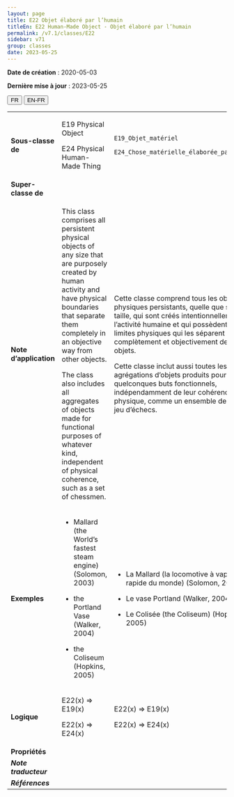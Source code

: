 ```yaml
---
layout: page
title: E22 Objet élaboré par l’humain
titleEn: E22 Human-Made Object - Objet élaboré par l’humain
permalink: /v7.1/classes/E22
sidebar: v71
group: classes
date: 2023-05-25
---
```


**Date de création** : 2020-05-03

**Dernière mise à jour** : 2023-05-25

<div class="lang-buttons">
 <button id="fr" class="activate">FR</button>
 <button id="en-fr">EN-FR</button>
</div>

<table>
<tbody>
<tr>
<td><strong>Sous-classe de</strong></td>
<td class="en">
<p>E19 Physical Object</p>
<p>E24 Physical Human-Made Thing</p>
</td>
<td>
<p><code class="language-plaintext highlighter-rouge">E19_Objet_matériel</code></p>
<p><code class="language-plaintext highlighter-rouge">E24_Chose_matérielle_élaborée_par_l’humain</code></p>
</td>
</tr>
<tr>
<td><strong>Super-classe de</strong></td>
<td class="en">
</td>
<td>
</td>
</tr>
<tr>
<td><strong>Note d’application</strong></td>
<td class="en">
<p>This class comprises all persistent physical objects of any size that are purposely created by human activity and have physical boundaries that separate them completely in an objective way from other objects. </p>
<p>The class also includes all aggregates of objects made for functional purposes of whatever kind, independent of physical coherence, such as a set of chessmen.</p>
</td>
<td>
<p>Cette classe comprend tous les objets physiques persistants, quelle que soit leur taille, qui sont créés intentionnellement par l’activité humaine et qui possèdent des limites physiques qui les séparent complètement et objectivement des autres objets.</p>
<p>Cette classe inclut aussi toutes les agrégations d’objets produits pour de quelconques buts fonctionnels, indépendamment de leur cohérence physique, comme un ensemble de pièces de jeu d’échecs. </p>
</td>
</tr>
<tr>
<td><strong>Exemples</strong></td>
<td class="en">
<ul>
<li><p>Mallard (the World’s fastest steam engine) (Solomon, 2003)</p>
</li>
<li><p>the Portland Vase (Walker, 2004)</p>
</li>
<li><p>the Coliseum (Hopkins, 2005)</p>
</li>
</ul>
</td>
<td>
<ul>
<li><p>La Mallard (la locomotive à vapeur la plus rapide du monde) (Solomon, 2003)</p>
</li>
<li><p>Le vase Portland (Walker, 2004)</p>
</li>
<li><p>Le Colisée (the Coliseum) (Hopkins, 2005)</p>
</li>
</ul>
</td>
</tr>
<tr>
<td><strong>Logique</strong></td>
<td class="en">
<p>E22(x) ⇒ E19(x)</p>
<p>E22(x) ⇒ E24(x)</p>
</td>
<td>
<p>E22(x) ⇒ E19(x)</p>
<p>E22(x) ⇒ E24(x)</p>
</td>
</tr>
<tr>
<td><strong>Propriétés</strong></td>
<td class="en">
</td>
<td>
</td>
</tr>
<tr>
<td><strong><em>Note traducteur</em></strong></td>
<td colspan="2">
</td>
</tr>
<tr>
<td><strong><em>Références</em></strong></td>
<td colspan="2">
</td>
</tr>
</tbody>
</table>
